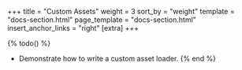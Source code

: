 +++
title = "Custom Assets"
weight = 3
sort_by = "weight"
template = "docs-section.html"
page_template = "docs-section.html"
insert_anchor_links = "right"
[extra]
+++

{% todo() %}

* Demonstrate how to write a custom asset loader.
{% end %}
